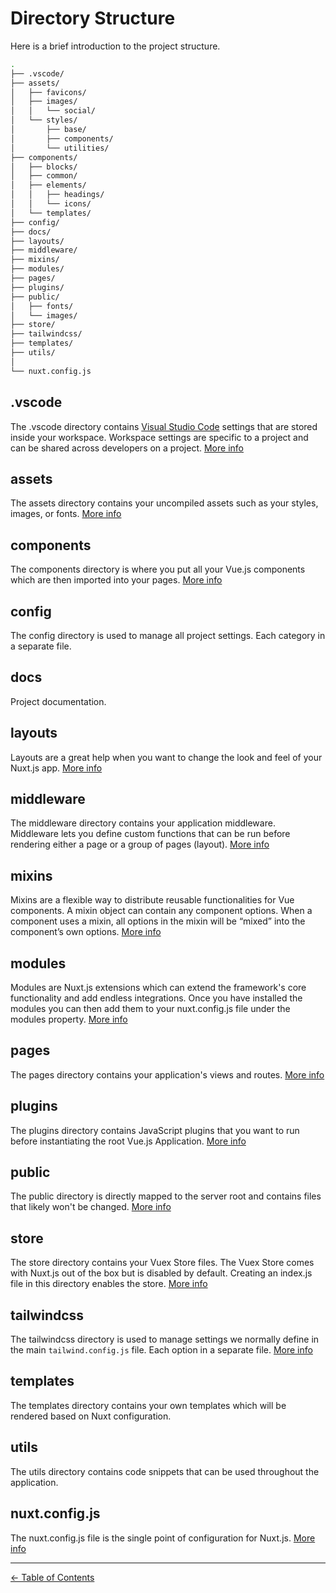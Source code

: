 # Directory Structure

Here is a brief introduction to the project structure.

```sh
.
├── .vscode/
├── assets/
│   ├── favicons/
│   ├── images/
│   │   └── social/
│   └── styles/
│       ├── base/
│       ├── components/
│       └── utilities/
├── components/
│   ├── blocks/
│   ├── common/
│   ├── elements/
│   │   ├── headings/
│   │   └── icons/
│   └── templates/
├── config/
├── docs/
├── layouts/
├── middleware/
├── mixins/
├── modules/
├── pages/
├── plugins/
├── public/
│   ├── fonts/
│   └── images/
├── store/
├── tailwindcss/
├── templates/
├── utils/
│
└── nuxt.config.js
```

## .vscode

The .vscode directory contains [Visual Studio Code](https://code.visualstudio.com/) settings that are stored inside your workspace. Workspace settings are specific to a project and can be shared across developers on a project. [More info](https://code.visualstudio.com/docs/getstarted/settings)

## assets

The assets directory contains your uncompiled assets such as your styles, images, or fonts. [More info](https://nuxtjs.org/docs/2.x/directory-structure/assets)

## components

The components directory is where you put all your Vue.js components which are then imported into your pages. [More info](https://nuxtjs.org/docs/2.x/directory-structure/components)

## config

The config directory is used to manage all project settings. Each category in a separate file.

## docs

Project documentation.

## layouts

Layouts are a great help when you want to change the look and feel of your Nuxt.js app. [More info](https://nuxtjs.org/docs/2.x/directory-structure/layouts)

## middleware

The middleware directory contains your application middleware. Middleware lets you define custom functions that can be run before rendering either a page or a group of pages (layout). [More info](https://nuxtjs.org/docs/2.x/directory-structure/middleware)

## mixins

Mixins are a flexible way to distribute reusable functionalities for Vue components. A mixin object can contain any component options. When a component uses a mixin, all options in the mixin will be “mixed” into the component’s own options. [More info](https://vuejs.org/v2/guide/mixins.html)

## modules

Modules are Nuxt.js extensions which can extend the framework's core functionality and add endless integrations. Once you have installed the modules you can then add them to your nuxt.config.js file under the modules property. [More info](https://nuxtjs.org/docs/2.x/directory-structure/modules)

## pages

The pages directory contains your application's views and routes. [More info](https://nuxtjs.org/docs/2.x/directory-structure/pages)

## plugins

The plugins directory contains JavaScript plugins that you want to run before instantiating the root Vue.js Application. [More info](https://nuxtjs.org/docs/2.x/directory-structure/plugins)

## public

The public directory is directly mapped to the server root and contains files that likely won't be changed. [More info](https://nuxtjs.org/docs/2.x/directory-structure/static)

## store

The store directory contains your Vuex Store files. The Vuex Store comes with Nuxt.js out of the box but is disabled by default. Creating an index.js file in this directory enables the store. [More info](https://nuxtjs.org/docs/2.x/directory-structure/store)

## tailwindcss

The tailwindcss directory is used to manage settings we normally define in the main `tailwind.config.js` file. Each option in a separate file. [More info](https://tailwindcss.com/docs/configuration)

## templates

The templates directory contains your own templates which will be rendered based on Nuxt configuration.

## utils

The utils directory contains code snippets that can be used throughout the application.

## nuxt.config.js

The nuxt.config.js file is the single point of configuration for Nuxt.js. [More info](https://nuxtjs.org/docs/2.x/directory-structure/nuxt-config)

---

[← Table of Contents](README.md)
